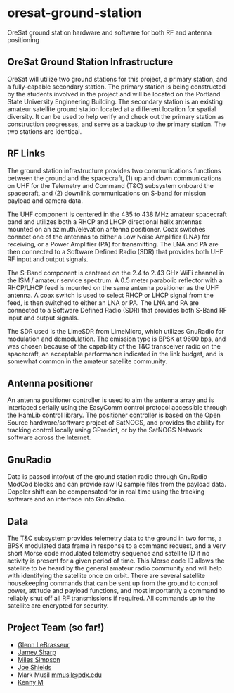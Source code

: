 # oresat-ground-station
OreSat ground station hardware and software for both RF and antenna positioning


## OreSat Ground Station Infrastructure

OreSat will utilize two ground stations for this project, a primary station, and a fully-capable secondary station. The primary station is being constructed by the students involved in the project and will be located on the Portland State University Engineering Building. The secondary station is an existing amateur satellite ground station located at a different location for spatial diversity. It can be used to help verify and check out the primary station as construction progresses, and serve as a backup to the primary station. The two stations are identical.

## RF Links

The ground station infrastructure provides two communications functions between the ground and the spacecraft, (1) up and down communications on UHF for the Telemetry and Command (T&C) subsystem onboard the spacecraft, and (2) downlink communications on S-band for mission payload and camera data.

The UHF component is centered in the 435 to 438 MHz amateur spacecraft band and utilizes both a RHCP and LHCP directional helix antennas mounted on an azimuth/elevation antenna positioner. Coax switches connect one of the antennas to either a Low Noise Amplifier (LNA) for receiving, or a Power Amplifier (PA) for transmitting. The LNA and PA are then connected to a Software Defined Radio (SDR) that provides both UHF RF input and output signals.

The S-Band component is centered on the 2.4 to 2.43 GHz WiFi channel in the ISM / amateur service spectrum. A 0.5 meter parabolic reflector with a RHCP/LHCP feed is mounted on the same antenna positioner as the UHF antenna. A coax switch is used to select RHCP or LHCP signal from the feed, is then switched to either an LNA or PA. The LNA and PA are connected to a Software Defined Radio (SDR) that provides both S-Band RF input and output signals.

The SDR used is the LimeSDR from LimeMicro, which utilizes GnuRadio for modulation and demodulation. The emission type is BPSK at 9600 bps, and was chosen because of the capability of the T&C transceiver radio on the spacecraft, an acceptable performance indicated in the link budget, and is somewhat common in the amateur satellite community.

## Antenna positioner

An antenna positioner controller is used to aim the antenna array and is interfaced serially using the EasyComm control protocol accessible through the HamLib control library. The positioner controller is based on the Open Source hardware/software project of SatNOGS, and provides the ability for tracking control locally using GPredict, or by the SatNOGS Network software across the Internet.

## GnuRadio 

Data is passed into/out of the ground station radio through GnuRadio ModCod blocks and can provide raw IQ sample files from the payload data. Doppler shift can be compensated for in real time using the tracking software and an interface into GnuRadio.

## Data

The T&C subsystem provides telemetry data to the ground in two forms, a BPSK modulated data frame in response to a command request, and a very short Morse code modulated telemetry sequence and satellite ID if no activity is present for a given period of time. This Morse code ID allows the satellite to be heard by the general amateur radio community and will help with identifying the satellite once on orbit. There are several satellite housekeeping commands that can be sent up from the ground to control power, attitude and payload functions, and most importantly a command to reliably shut off all RF transmissions if required. All commands up to the satellite are encrypted for security.


## Project Team (so far!)

- [Glenn LeBrasseur](https://github.com/glennl)
- [Jamey Sharp](https://github.com/jameysharp)
- [Miles Simpson](https://github.com/heliochronix)
- [Joe Shields](https://github.com/Joedang)
- Mark Musil mmusil@pdx.edu
- [Kenny M](https://github.com/aSmig)



